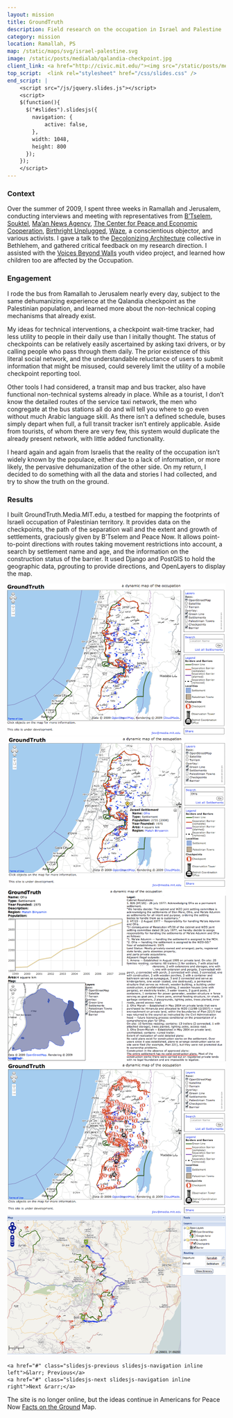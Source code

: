```yaml
---
layout: mission
title: GroundTruth
description: Field research on the occupation in Israel and Palestine
category: mission
location: Ramallah, PS
map: /static/maps/svg/israel-palestine.svg
image: /static/posts/medialab/qalandia-checkpoint.jpg
client_link: <a href="http://civic.mit.edu/"><img src="/static/posts/medialab/civic-logo-bg.png" alt="MIT Center for Civic Media"></a>
top_script:  <link rel="stylesheet" href="/css/slides.css" />
end_script: |
    <script src="/js/jquery.slides.js"></script>
    <script>
    $(function(){
      $("#slides").slidesjs({
        navigation: {
            active: false,
        },
        width: 1048,
        height: 800
      });
    });
    </script>
---
```


### Context ###

Over the summer of 2009, I spent three weeks in Ramallah and Jerusalem, conducting interviews and meeting with representatives from [B’Tselem](http://www.btselem.org/English/), [Souktel](http://www.souktel.org/), [Ma’an News Agency](http://www.maannews.net/eng/Default.aspx), [The Center for Peace and Economic Cooperation](http://www.centerpeace.org/), [Birthright Unplugged](http://www.birthrightunplugged.org/), [Waze](http://www.waze.co.il/), a conscientious objector, and various activists. I gave a talk to the [Decolonizing Architecture](http://www.decolonizing.ps/) collective in Bethlehem, and gathered critical feedback on my research direction. I assisted with the [Voices Beyond Walls](http://www.voicesbeyondwalls.org/) youth video project, and learned how children too are affected by the Occupation.

### Engagement ###

I rode the bus from Ramallah to Jerusalem nearly every day, subject to the same dehumanizing experience at the Qalandia checkpoint as the Palestinian population, and learned more about the non-technical coping mechanisms that already exist. 

My ideas for technical interventions, a checkpoint wait-time tracker, had less utility to people in their daily use than I initally thought. The status of checkpoints can be relatively easily ascertained by asking taxi drivers, or by calling people who pass through them daily. The prior existence of this literal social network, and the understandable reluctance of users to submit information that might be misused, could severely limit the utility of a mobile checkpoint reporting tool.

Other tools I had considered, a transit map and bus tracker, also have functional non-technical systems already in place. While as a tourist, I don’t know the detailed routes of the service taxi network, the men who congregate at the bus stations all do and will tell you where to go even without much Arabic language skill. As there isn’t a defined schedule, buses simply depart when full, a full transit tracker isn’t entirely applicable. Aside from tourists, of whom there are very few, this system would duplicate the already present network, with little added functionality.

I heard again and again from Israelis that the reality of the occupation isn’t widely known by the populace, either due to a lack of information, or more likely, the pervasive dehumanization of the other side. On my return, I decided to do something with all the data and stories I had collected, and try to show the truth on the ground.

### Results ###

I built GroundTruth.Media.MIT.edu, a testbed for mapping the footprints of Israeli occupation of Palestinian territory. It provides data on the checkpoints, the path of the separation wall and the extent and growth of settlements, graciously given by B'Tselem and Peace Now. It allows point-to-point directions with routes taking movement restrictions into account, a search by settlement name and age, and the information on the construction status of the barrier. It used Django and PostGIS to hold the geographic data, pgrouting to provide directions, and OpenLayers to display the map.

<div id="slides" class="two-third center">
    <img src="/static/posts/groundtruth/1-settlement-map.png">
    <img src="/static/posts/groundtruth/2-settlement-info.png">
    <img src="/static/posts/groundtruth/3-settlement-legal.png">
    <img src="/static/posts/groundtruth/4-checkpoint-map.png">
    <img src="/static/posts/groundtruth/5-routing-experiment.png">

    <a href="#" class="slidesjs-previous slidesjs-navigation inline left">&larr; Previous</a>
    <a href="#" class="slidesjs-next slidesjs-navigation inline right">Next &rarr;</a>
</div>

The site is no longer online, but the ideas continue in Americans for Peace Now [Facts on the Ground](http://archive.peacenow.org/map.php) Map.